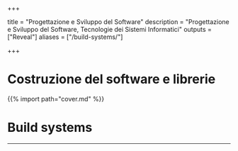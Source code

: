  
+++

title = "Progettazione e Sviluppo del Software"
description = "Progettazione e Sviluppo del Software, Tecnologie dei Sistemi Informatici"
outputs = ["Reveal"]
aliases = ["/build-systems/"]

+++

# Costruzione del software e librerie

{{% import path="cover.md" %}}

# Build systems

---

<!-- write-here "shared-slides/build-systems/it-gradle-basics.md" -->

<!-- end-write -->
